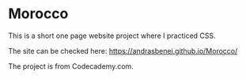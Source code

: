 # Morocco

This is a short one page website project where I practiced CSS.

The site can be checked here: https://andrasbenei.github.io/Morocco/

The project is from Codecademy.com.
